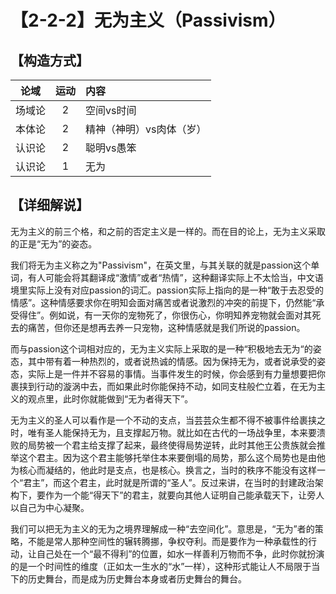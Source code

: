 # 【2-2-2】无为主义（Passivism）

## 【构造方式】
|  论域  | 运动 | 内容                   |
| :----: | :--: | :--------------------- |
| 场域论 |  2   |空间vs时间 |
| 本体论 |  2  |精神（神明）vs肉体（岁） |
| 认识论 |  2  |聪明vs愚笨 |
| 认识论 |  1  |无为 |



## 【详细解说】

无为主义的前三个格，和之前的否定主义是一样的。而在目的论上，无为主义采取的正是“无为”的姿态。

我们将无为主义称之为"Passivism"，在英文里，与其关联的就是passion这个单词，有人可能会将其翻译成“激情”或者“热情”，这种翻译实际上不太恰当，中文语境里实际上没有对应passion的词汇。passion实际上指向的是一种“敢于去忍受的情感”。这种情感要求你在明知会面对痛苦或者说激烈的冲突的前提下，仍然能“承受得住”。例如说，有一天你的宠物死了，你很伤心，你明知养宠物就会面对其死去的痛苦，但你还是想再去养一只宠物，这种情感就是我们所说的passion。

而与passion这个词相对应的，无为主义实际上采取的是一种“积极地去无为“的姿态，其中带有着一种热烈的，或者说热诚的情感。因为保持无为，或者说承受的姿态，实际上是一件并不容易的事情。当事件发生的时候，你会感到有力量想要把你裹挟到行动的漩涡中去，而如果此时你能保持不动，如同支柱般伫立着，在无为主义的观点里，此时你就能做到“无为者得天下”。

无为主义的圣人可以看作是一个不动的支点，当芸芸众生都不得不被事件给裹挟之时，唯有圣人能保持无为，且支撑起万物。就比如在古代的一场战争里，本来要溃败的局势被一个君主给支撑了起来，最终使得局势逆转，此时其他王公贵族就会推举这个君主。因为这个君主能够托举住本来要倒塌的局势，那么这个局势也是由他为核心而凝结的，他此时是支点，也是核心。换言之，当时的秩序不能没有这样一个“君主”，而这个君主，此时就是所谓的“圣人”。反过来讲，在当时的封建政治架构下，要作为一个能“得天下”的君主，就要向其他人证明自己能承载天下，让旁人以自己为中心凝聚。

我们可以把无为主义的无为之境界理解成一种“去空间化”。意思是，“无为”者的策略，不能是常人那种空间性的辗转腾挪，争权夺利。而是要作为一种承载性的行动，让自己处在一个“最不得利”的位置，如水一样善利万物而不争，此时你就扮演的是一个时间性的维度（正如太一生水的“水”一样），这种形式能让人不局限于当下的历史舞台，而是成为历史舞台本身或者历史舞台的舞台。
